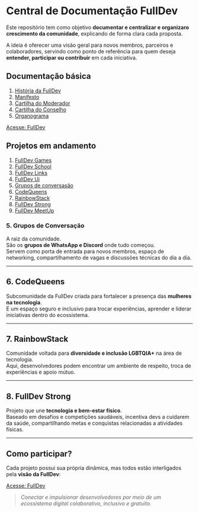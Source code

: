 # Central de Documentação FullDev

Este repositório tem como objetivo **documentar e centralizar e organizaro crescimento da comunidade**, explicando de forma clara cada proposta.  

A ideia é oferecer uma visão geral para novos membros, parceiros e colaboradores, servindo como ponto de referência para quem deseja **entender, participar ou contribuir** em cada iniciativa.

## Documentação básica

1. [História da FullDev](documentacao/doc-basica/historia.md)
2. [Manifesto](documentacao/doc-basica/manifesto.md)
3. [Cartilha do Moderador](documentacao/doc-basica/historia.md)
4. [Cartilha do Conselho](documentacao/doc-basica/historia.md)
5. [Organograma](https://www.figma.com/design/v3vRWEqqiVjqTK1vpbLpRF/Organograma-FullDev?node-id=0-1&t=3BQjgE0P255Qu7s5-1)

[Acesse: FullDev](https://www.fulldev.com.br)

## Projetos em andamento

1. [FullDev Games](documentacao/fullDev-Games/readme.md) 
2. [FullDev School](documentacao/fullDev-School/readme.md) 
3. [FullDev Links](documentacao/fullDev-Online/readme.md) 
4. [FullDev Ui](documentacao/fullDev-Ui/readme.md) 
5. [Grupos de conversasão](#5-grupos-de-conversação) 
6. [CodeQueens](#6-codequeens) 
7. [RainbowStack](#7-rainbowstack)
8. [FullDev Strong](#8-fulldev-strong)
9. [FullDev MeetUp](documentacao/fullDev-meetup/readme.md)


### 5. Grupos de Conversação
A raiz da comunidade.  
São os **grupos de WhatsApp e Discord** onde tudo começou.  
Servem como porta de entrada para novos membros, espaço de networking, compartilhamento de vagas e discussões técnicas do dia a dia.

---

## 6. CodeQueens
Subcomunidade da FullDev criada para fortalecer a presença das **mulheres na tecnologia**.  
É um espaço seguro e inclusivo para trocar experiências, aprender e liderar iniciativas dentro do ecossistema.

---

## 7. RainbowStack
Comunidade voltada para **diversidade e inclusão LGBTQIA+** na área de tecnologia.  
Aqui, desenvolvedores podem encontrar um ambiente de respeito, troca de experiências e apoio mútuo.

---

## 8. FullDev Strong
Projeto que une **tecnologia e bem-estar físico**.  
Baseado em desafios e competições saudáveis, incentiva devs a cuidarem da saúde, compartilhando metas e conquistas relacionadas a atividades físicas.

---

## Como participar?
Cada projeto possui sua própria dinâmica, mas todos estão interligados pela **visão da FullDev**: 

[Acesse: FullDev](https://www.fulldev.com.br)

> *Conectar e impulsionar desenvolvedores por meio de um ecossistema digital colaborativo, inclusivo e gratuito.*

